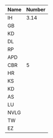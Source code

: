 | Name | Number |
|------|--------|
| IH   | 3.14   |
| GB   |        |
| KD   |        |
| DL   |        |
| RP   |        |
| APD  |        |
| CBR  | 5      |
| HR   |        |
| KS   |        |
| KD   |        |
| AS   |        |
| LU   |        |
| NVLG |        |
| TW   |        |
| EZ   |        |
